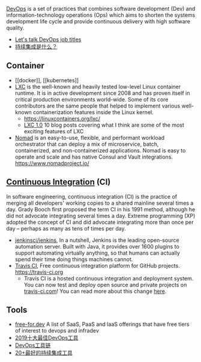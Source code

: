 [DevOps](https://en.wikipedia.org/wiki/DevOps) is a set of practices that combines software development (Dev) and information-technology operations (Ops) which aims to shorten the systems development life cycle and provide continuous delivery with high software quality.



- [Let's talk DevOps job titles](https://mattouille.com/articles/2018-06/lets-talk-devops-job-titles/)
- [持续集成是什么？](http://www.ruanyifeng.com/blog/2015/09/continuous-integration.html)



## Container
- [[docker]], [[kubernetes]]
- [LXC](https://github.com/lxc/lxc) is the well-known and heavily tested low-level Linux container runtime. It is in active development since 2008 and has proven itself in critical production environments world-wide. Some of its core contributors are the same people that helped to implement various well-known containerization features inside the Linux kernel.
  - https://linuxcontainers.org/lxc/
  - [LXC 1.0](https://stgraber.org/2013/12/20/lxc-1-0-blog-post-series/) 10 blog posts covering what I think are some of the most exciting features of LXC
- [Nomad](https://github.com/hashicorp/nomad) is an easy-to-use, flexible, and performant workload orchestrator that can deploy a mix of microservice, batch, containerized, and non-containerized applications. Nomad is easy to operate and scale and has native Consul and Vault integrations. https://www.nomadproject.io/



## [Continuous Integration](https://en.wikipedia.org/wiki/Continuous_integration) (CI)
In software engineering, continuous integration (CI) is the practice of merging all developers' working copies to a shared mainline several times a day. Grady Booch first proposed the term CI in his 1991 method, although he did not advocate integrating several times a day. Extreme programming (XP) adopted the concept of CI and did advocate integrating more than once per day – perhaps as many as tens of times per day.
- [jenkinsci/jenkins](https://github.com/jenkinsci/jenkins), In a nutshell, Jenkins is the leading open-source automation server. Built with Java, it provides over 1600 plugins to support automating virtually anything, so that humans can actually spend their time doing things machines cannot.
- [Travis CI](https://github.com/travis-ci/travis-ci), Free continuous integration platform for GitHub projects. https://travis-ci.org
  - Travis CI is a hosted continuous integration and deployment system. You can now test and deploy open source and private projects on [travis-ci.com](https://travis-ci.com/)! You can read more about this change [here](https://blog.travis-ci.com/2018-05-02-open-source-projects-on-travis-ci-com-with-github-apps).



## Tools
- [free-for.dev](https://github.com/ripienaar/free-for-dev) A list of SaaS, PaaS and IaaS offerings that have free tiers of interest to devops and infradev 
- [2019十大最佳DevOps工具](http://dockone.io/article/8507)
- [DevOps工具链](https://www.cnblogs.com/fadewalk/p/10808436.html)
- [20+最好的持续集成工具](https://cloud.tencent.com/developer/article/1438822)

